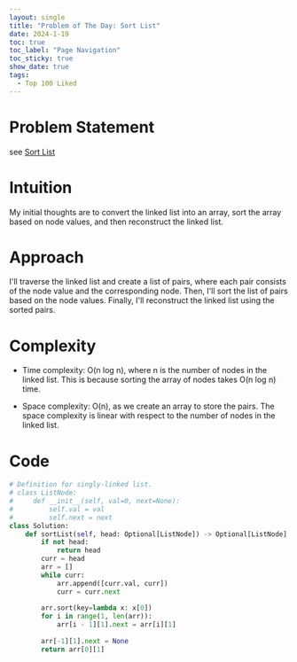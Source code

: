```yaml
---
layout: single
title: "Problem of The Day: Sort List"
date: 2024-1-19
toc: true
toc_label: "Page Navigation"
toc_sticky: true
show_date: true
tags:
  - Top 100 Liked
---
```

# Problem Statement
see [Sort List](https://leetcode.com/problems/sort-list/description/?envType=study-plan-v2&envId=top-100-liked)

# Intuition
My initial thoughts are to convert the linked list into an array, sort the array based on node values, and then reconstruct the linked list.

# Approach
I'll traverse the linked list and create a list of pairs, where each pair consists of the node value and the corresponding node. Then, I'll sort the list of pairs based on the node values. Finally, I'll reconstruct the linked list using the sorted pairs.

# Complexity
- Time complexity:
O(n log n), where n is the number of nodes in the linked list. This is because sorting the array of nodes takes O(n log n) time.

- Space complexity:
O(n), as we create an array to store the pairs. The space complexity is linear with respect to the number of nodes in the linked list.

# Code
```python
# Definition for singly-linked list.
# class ListNode:
#     def __init__(self, val=0, next=None):
#         self.val = val
#         self.next = next
class Solution:
    def sortList(self, head: Optional[ListNode]) -> Optional[ListNode]:
        if not head:
            return head
        curr = head
        arr = []
        while curr:
            arr.append([curr.val, curr])
            curr = curr.next
        
        arr.sort(key=lambda x: x[0])
        for i in range(1, len(arr)):
            arr[i - 1][1].next = arr[i][1]
        
        arr[-1][1].next = None
        return arr[0][1]
```